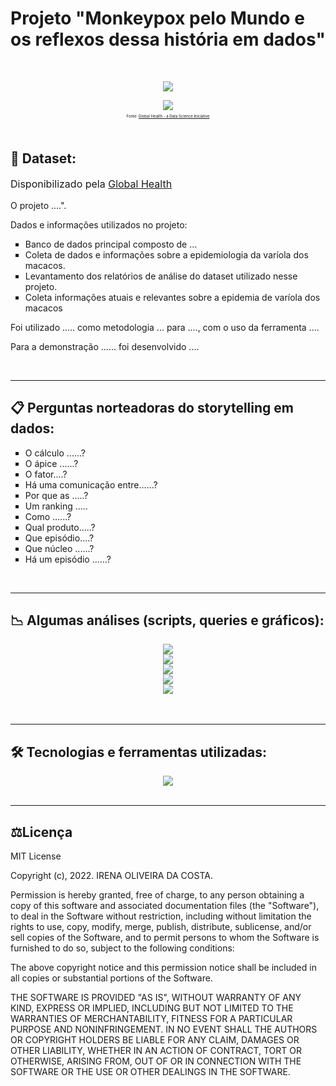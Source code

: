 # Projeto "Monkeypox pelo Mundo e os reflexos dessa história em dados"
<br>
<p align="center">
<img src="http://img.shields.io/static/v1?label=STATUS&message=EM%20ANDAMENTO&color=GREEN&style=for-the-badge"/>
</p>

<div align="center">
<img src="https://github.com/irenacosta/monkeypoxPySpark/blob/main/confirmedmonkeypox.png" />
</div>
<p align="center" style="font-size: 6px">
Fonte: <a href="https://www.monkeypox.global.health/">Global Health - a Data Science Iniciative</a>
</p>
<br>



## 🔖 Dataset:

<p style="font-size: 16px">Disponibilizado pela <a href="https://www.monkeypox.global.health/">Global Health</a></p>
<p style="font-size: 14px">O projeto ....".</p>

<p style="font-size: 14px"> Dados e informações utilizados no projeto: 
<ul style="list-style: square;">
    <li>Banco de dados principal composto de ...
    <li>Coleta de dados e informações sobre a epidemiologia da varíola dos macacos.</li>
    <li>Levantamento dos relatórios de análise do dataset utilizado nesse projeto.</li>
    <li>Coleta informações atuais e relevantes sobre a epidemia de varíola dos macacos</li>    
</ul>

<p style="font-size: 14px">Foi utilizado ..... como metodologia ... para ...., com o uso da ferramenta ....</p>
<p style="font-size: 14px">Para a demonstração ...... foi desenvolvido ....</p>
<br>
<hr/>

## 📋 Perguntas norteadoras do storytelling em dados:

<ul style="list-style: square;">
    <li>O cálculo ......?</li>
    <li>O ápice ......?</li>
    <li>O fator....?</li>
    <li>Há uma comunicação entre......?</li>
    <li>Por que as .....?</li>
    <li>Um ranking .....</li>
    <li>Como ......?</li>
    <li>Qual produto.....?</li>
    <li>Que episódio....?</li>
    <li>Que núcleo ......?</li>
    <li>Há um episódio ......?</li>
</ul>

<br>
<hr/>

## 📉 Algumas análises (scripts, queries e gráficos):
<div align="center">
  <img src="assets/img/monkeypox1.png" />
</div>

<div align="center">
<img src="assets/img/monkeypox2.png" />
</div>

<div align="center">
<img src="assets/img/monkeypox3.png" />
</div>

<div align="center">
<img src="assets/img/monkeypox4.png" />
</div>

<div align="center">
<img src="assets/img/monkeypox5.png" />
</div>

<br>
<br>
<hr/>

## 🛠️ Tecnologias e ferramentas utilizadas:

<div align="center">
    
   <img src="assets/img/techs.png" />

</div>

<br>
<hr/>

## ⚖️Licença
MIT License

Copyright (c), 2022. IRENA OLIVEIRA DA COSTA.

Permission is hereby granted, free of charge, to any person obtaining a copy of this software and associated documentation files (the "Software"), to deal
in the Software without restriction, including without limitation the rights to use, copy, modify, merge, publish, distribute, sublicense, and/or sell
copies of the Software, and to permit persons to whom the Software is furnished to do so, subject to the following conditions:

The above copyright notice and this permission notice shall be included in all copies or substantial portions of the Software.

THE SOFTWARE IS PROVIDED "AS IS", WITHOUT WARRANTY OF ANY KIND, EXPRESS OR IMPLIED, INCLUDING BUT NOT LIMITED TO THE WARRANTIES OF MERCHANTABILITY,
FITNESS FOR A PARTICULAR PURPOSE AND NONINFRINGEMENT. IN NO EVENT SHALL THE AUTHORS OR COPYRIGHT HOLDERS BE LIABLE FOR ANY CLAIM, DAMAGES OR OTHER
LIABILITY, WHETHER IN AN ACTION OF CONTRACT, TORT OR OTHERWISE, ARISING FROM, OUT OF OR IN CONNECTION WITH THE SOFTWARE OR THE USE OR OTHER DEALINGS IN THE
SOFTWARE.

<br>

